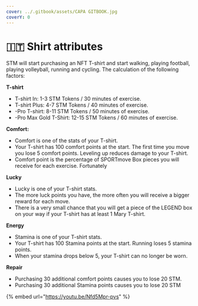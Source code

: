 ```yaml
---
cover: ../.gitbook/assets/CAPA GITBOOK.jpg
coverY: 0
---
```


# 🇮🇹 Shirt attributes

STM will start purchasing an NFT T-shirt and start walking, playing football, playing volleyball, running and cycling. The calculation of the following factors:&#x20;

**T-shirt**&#x20;

* T-shirt In: 1-3 STM Tokens / 30 minutes of exercise.&#x20;
* T-shirt Plus: 4-7 STM Tokens / 40 minutes of exercise.&#x20;
* \-Pro T-shirt: 8-11 STM Tokens / 50 minutes of exercise.&#x20;
* \-Pro Max Gold T-Shirt: 12-15 STM Tokens / 60 minutes of exercise.

**Comfort:**

* Comfort is one of the stats of your T-shirt.
* Your T-shirt has 100 comfort points at the start. The first time you move you lose 5 comfort points. Leveling up reduces damage to your T-shirt.
* Comfort point is the percentage of SPORTmove Box pieces you will receive for each exercise. Fortunately

**Lucky**

* Lucky is one of your T-shirt stats.
* The more luck points you have, the more often you will receive a bigger reward for each move.
* There is a very small chance that you will get a piece of the LEGEND box on your way if your T-shirt has at least 1 Mary T-shirt.

**Energy**

* Stamina is one of your T-shirt stats.
* Your T-shirt has 100 Stamina points at the start. Running loses 5 stamina points.
* When your stamina drops below 5, your T-shirt can no longer be worn.&#x20;

**Repair**&#x20;

* Purchasing 30 additional comfort points causes you to lose 20 STM.
* Purchasing 30 additional Stamina points causes you to lose 20 STM

{% embed url="https://youtu.be/Nfd5Mpr-pvs" %}
